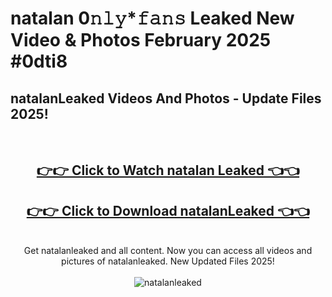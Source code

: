 # natalan 0𝚗𝚕𝚢*𝚏𝚊𝚗𝚜 Leaked New Video & Photos February 2025 #0dti8

<h2>natalanLeaked Videos And Photos - Update Files 2025!</h2>
<br>
<div align="center">
<h2><a href="https://mediaupload.pro?title=natalan&ref=11F" rel="nofollow">👉👉 Click to Watch natalan Leaked 👈👈</a></h2>
<h2><a href="https://mediaupload.pro?title=natalan&ref=11F" rel="nofollow">👉👉 Click to Download natalanLeaked 👈👈</a></h2>
<br>
Get natalanleaked and all content. Now you can access all videos and pictures of natalanleaked. New Updated Files 2025!
<br>
<br>
<a href="https://mediaupload.pro?title=natalan&ref=11F" rel="nofollow" data-target="animated-image.originalLink"><img src="https://i.ibb.co/Gkj2r4b/banner.png" alt="natalanleaked" style="max-width: 100%; display: inline-block;" data-target="animated-image.originalImage"></a>
</div>
<br>

